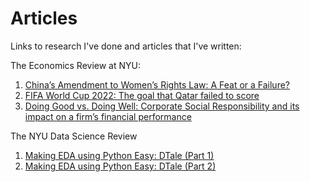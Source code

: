 # Articles

Links to research I've done and articles that I've written:

The Economics Review at NYU:
1. [China’s Amendment to Women’s Rights Law: A Feat or a Failure?](https://theeconreview.com/2022/11/24/chinas-amendment-to-womens-rights-law-a-feat-or-a-failure/)
2. [FIFA World Cup 2022: The goal that Qatar failed to score](https://theeconreview.com/2023/01/18/fifa-world-cup-2022-the-goal-that-qatar-failed-to-score/)
3. [Doing Good vs. Doing Well: Corporate Social Responsibility and its impact on a firm’s financial performance](https://theeconreview.com/2023/04/14/doing-good-vs-doing-well-corporate-social-responsibility-and-its-impact-on-a-firms-financial-performance/)

The NYU Data Science Review
1. [Making EDA using Python Easy: DTale (Part 1)](https://medium.com/nyu-ds-review/making-eda-using-python-easy-dtale-part-1-366f261da4e9)
2. [Making EDA using Python Easy: DTale (Part 2)](https://medium.com/nyu-ds-review/making-eda-using-python-easy-dtale-part-2-ce83d8325712)
